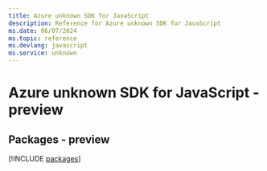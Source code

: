 ```yaml
---
title: Azure unknown SDK for JavaScript
description: Reference for Azure unknown SDK for JavaScript
ms.date: 06/07/2024
ms.topic: reference
ms.devlang: javascript
ms.service: unknown
---
```

# Azure unknown SDK for JavaScript - preview
## Packages - preview
[!INCLUDE [packages](unknown-index.md)]